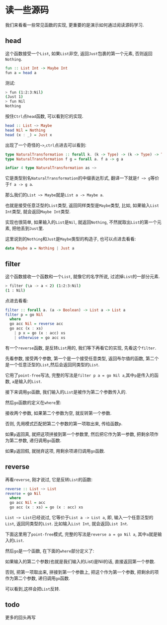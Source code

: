 # 读一些源码

我们来看看一些常见函数的实现, 更重要的是演示如何通过阅读源码学习.

## head

这个函数接受一个`List`, 如果`List`非空, 返回`Just`包裹的第一个元素, 否则返回`Nothing`.

```haskell
fun :: List Int -> Maybe Int
fun a = head a
```

测试:

```bash
> fun (1:2:3:Nil) 
(Just 1)
> fun Nil        
Nothing
```

按住`Ctrl`点`head`函数, 可以看到它的实现.

```haskell
head :: List ~> Maybe
head Nil = Nothing
head (x : _) = Just x
```

出现了一个奇怪的`~>`,`ctrl`点进去可以看到:

```haskell
type NaturalTransformation :: forall k. (k -> Type) -> (k -> Type) -> Type
type NaturalTransformation f g = forall a. f a -> g a

infixr 4 type NaturalTransformation as ~>
```

它是类型别名`NaturalTransformation`的中缀表达形式, 翻译一下就是`f ~> g`等价于`f a -> g a`.

那么我们的`List ~> Maybe`就是`List a -> Maybe a`.

也就是接受任意泛型的`List`类型, 返回同样类型是`Maybe`类型, 比如, 如果输入`List Int`类型, 就会返回`Maybe Int`类型.

实现也很简单, 如果输入的`List`是`Nil`, 就返回`Nothing`, 不然就取出`List`的第一个元素, 把他丢到`Just`里.

这里说到的`Nothing`和`Just`是`Maybe`类型的构造子, 也可以点进去看看:

```haskell
data Maybe a = Nothing | Just a
```

## filter

这个函数接收一个函数和一个`List`, 就像它的名字所说, 过滤掉`List`的一部分元素.

```bash
> filter (\a -> a < 2) (1:2:3:Nil)
(1 : Nil)
```

点进去看看:

```haskell
filter :: forall a. (a -> Boolean) -> List a -> List a
filter p = go Nil
  where
  go acc Nil = reverse acc
  go acc (x : xs)
    | p x = go (x : acc) xs
    | otherwise = go acc xs
```

有一个`reverse`函数, 是反转`List`用的, 我们等下再看它的实现, 先看这个`filter`.

先看参数, 接受两个参数, 第一个是一个接受任意类型, 返回布尔值的函数, 第二个是一个任意泛型的`List`,然后会返回同类型的`List`.

它用了`point-free`写法, 完整的写法是`filter p a = go Nil a`,其中`p`是传入的函数, `a`是输入的`List`.

接下来调用`go`函数, 我们输入的`List`是被作为第二个参数传入的.

然后`go`函数的定义在`where`里:

接收两个参数, 如果第二个参数为空, 就反转第一个参数.

否则, 先用模式匹配把第二个参数的第一项取出来, 传给函数`p`.

如果`p`返回真, 就把这项拼接到第一个参数里, 然后把它作为第一参数, 把剩余项作为第二参数, 递归调用`go`函数.

如果`p`返回假, 就抛弃这项, 用剩余项递归调用`go`函数.

## reverse

再看`reverse`, 刚才说过, 它是反转`List`的函数:

```haskell
reverse :: List ~> List
reverse = go Nil
  where
  go acc Nil = acc
  go acc (x : xs) = go (x : acc) xs
```

`List ~> List`已经说过, 它等价于`List a -> List a`, 即, 输入一个任意泛型的`List`, 返回同类型的`List`. 比如输入`List Int`, 就会返回`List Int`.

下面这里用了`point-free`模式, 完整的写法是`reverse a = go Nil a`, 其中`a`就是输入的`List`.

然后`go`是一个函数, 在下面的`where`部分定义了:

如果输入的第二个参数(也就是我们输入的List)是Nil的话, 直接返回第一个参数.

否则, 把第一项取出来, 拼接到第一个参数上, 把这个作为第一个参数, 把剩余的项作为第二个参数, 递归调用`go`函数.

可以看到,这样会把`List`反转.

## todo

更多的回头再写

